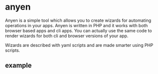 anyen
=====
Anyen is a simple tool which allows you to create wizards for automating 
operations in your apps. Anyen is written in PHP and it works with both browser 
based apps and cli apps. You can actually use the same code to render wizards 
for both cli and browser versions of your app.

Wizards are described with yaml scripts and are made smarter using PHP scripts.


example
------------

